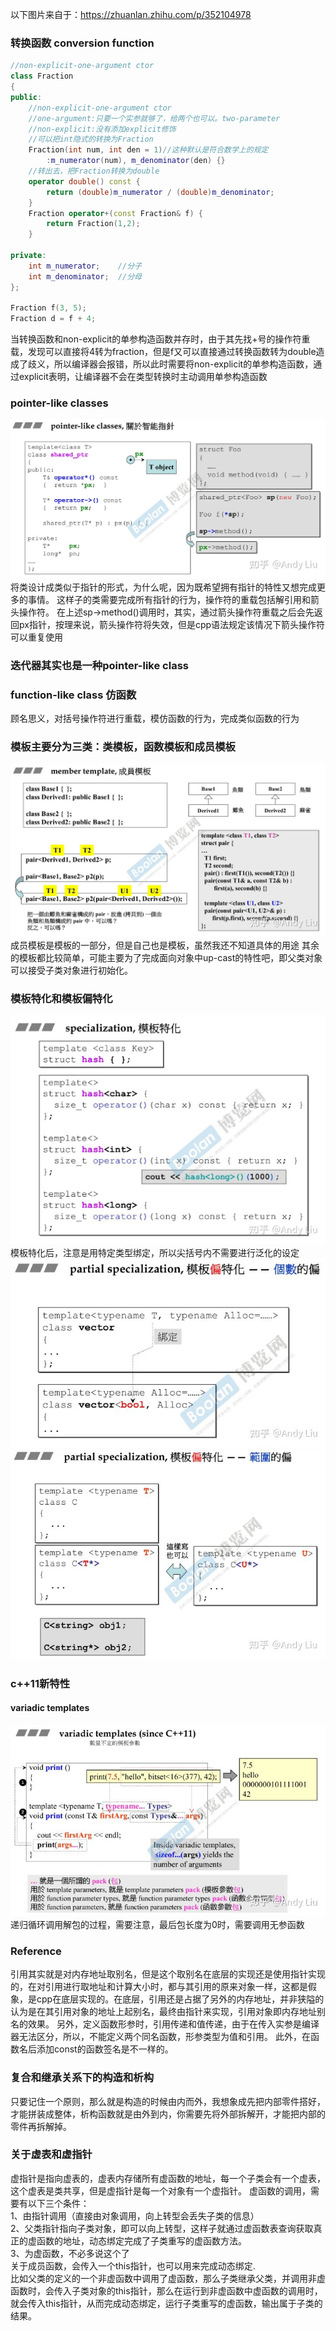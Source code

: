 以下图片来自于：https://zhuanlan.zhihu.com/p/352104978
### 转换函数 conversion function
``` c++
//non-explicit-one-argument ctor
class Fraction
{
public:
	//non-explicit-one-argument ctor
	//one-argument:只要一个实参就够了，给两个也可以。two-parameter
	//non-explicit:没有添加explicit修饰
	//可以把int隐式的转换为Fraction
	Fraction(int num, int den = 1)//这种默认是符合数学上的规定
		:m_numerator(num), m_denominator(den) {}
	//转出去，把Fraction转换为double
    operator double() const {
	    return (double)m_numerator / (double)m_denominator;
	}
	Fraction operator+(const Fraction& f) {
		return Fraction(1,2);
	}
 
private:
	int m_numerator;	//分子
	int m_denominator;	//分母
};
 
Fraction f(3, 5);
Fraction d = f + 4;
```

当转换函数和non-explicit的单参构造函数并存时，由于其先找+号的操作符重载，发现可以直接将4转为fraction，但是f又可以直接通过转换函数转为double造成了歧义，所以编译器会报错，所以此时需要将non-explicit的单参构造函数，通过explicit表明，让编译器不会在类型转换时主动调用单参构造函数

### pointer-like classes
![img](https://github.com/KeyBor/cpp_learning/blob/master/pic/Pasted%20image%2020220503194245.png)
将类设计成类似于指针的形式，为什么呢，因为既希望拥有指针的特性又想完成更多的事情。
这样子的类需要完成所有指针的行为，操作符的重载包括解引用和箭头操作符。
在上述sp->method()调用时，其实，通过箭头操作符重载之后会先返回px指针，按理来说，箭头操作符将失效，但是cpp语法规定该情况下箭头操作符可以重复使用

### 迭代器其实也是一种pointer-like class

### function-like class 仿函数
顾名思义，对括号操作符进行重载，模仿函数的行为，完成类似函数的行为

### 模板主要分为三类：类模板，函数模板和成员模板
![img](https://github.com/KeyBor/cpp_learning/blob/master/pic/Pasted%20image%2020220503195154.png)
成员模板是模板的一部分，但是自己也是模板，虽然我还不知道具体的用途
其余的模板都比较简单，可能主要为了完成面向对象中up-cast的特性吧，即父类对象可以接受子类对象进行初始化。

### 模板特化和模板偏特化
![img](https://github.com/KeyBor/cpp_learning/blob/master/pic/Pasted%20image%2020220503195250.png)
模板特化后，注意是用特定类型绑定，所以尖括号内不需要进行泛化的设定
![img](https://github.com/KeyBor/cpp_learning/blob/master/pic/Pasted%20image%2020220503195357.png)
![img](https://github.com/KeyBor/cpp_learning/blob/master/pic/Pasted%20image%2020220503195426.png)

### c++11新特性
#### variadic templates 
![img](https://github.com/KeyBor/cpp_learning/blob/master/pic/Pasted%20image%2020220503195511.png)
递归循环调用解包的过程，需要注意，最后包长度为0时，需要调用无参函数

### Reference
引用其实就是对内存地址取别名，但是这个取别名在底层的实现还是使用指针实现的，在对引用进行取地址和计算大小时，都与其引用的原来对象一样，这都是假象，是cpp在底层实现的。在底层，引用还是占据了另外的内存地址，并非狭隘的认为是在其引用对象的地址上起别名，最终由指针来实现，引用对象即内存地址别名的效果。
另外，定义函数形参时，引用传递和值传递，由于在传入实参是编译器无法区分，所以，不能定义两个同名函数，形参类型为值和引用。
此外，在函数名后添加const的函数签名是不一样的。

### 复合和继承关系下的构造和析构
只要记住一个原则，那么就是构造的时候由内而外，我想象成先把内部零件搭好，才能拼装成整体，析构函数就是由外到内，你需要先将外部拆解开，才能把内部的零件再拆解掉。

### 关于虚表和虚指针
虚指针是指向虚表的，虚表内存储所有虚函数的地址，每一个子类会有一个虚表，这个虚表是类共享，但是虚指针是每一个对象有一个虚指针。
虚函数的调用，需要有以下三个条件：<br>
1、由指针调用（直接由对象调用，向上转型会丢失子类的信息）<br>
2、父类指针指向子类对象，即可以向上转型，这样子就通过虚函数表查询获取真正的虚函数的地址，动态绑定完成了子类重写的虚函数方法。<br>
3、为虚函数，不必多说这个了<br>
关于成员函数，会传入一个this指针，也可以用来完成动态绑定.<br>
比如父类的定义的一个非虚函数中调用了虚函数，那么子类继承父类，并调用非虚函数时，会传入子类对象的this指针，那么在运行到非虚函数中虚函数的调用时，就会传入this指针，从而完成动态绑定，运行子类重写的虚函数，输出属于子类的结果。



 
